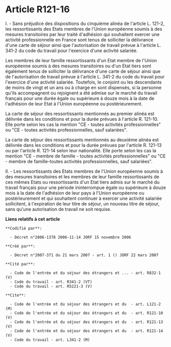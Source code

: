 # Article R121-16

I. - Sans préjudice des dispositions du cinquième alinéa de l'article L. 121-2, les ressortissants des Etats membres de
l'Union européenne soumis à des mesures transitoires par leur traité d'adhésion qui souhaitent exercer une activité
professionnelle en France sont tenus de solliciter la délivrance d'une carte de séjour ainsi que l'autorisation de travail
prévue à l'article L. 341-2 du code du travail pour l'exercice d'une activité salariée.

Les membres de leur famille ressortissants d'un Etat membre de l'Union européenne soumis à des mesures transitoires ou d'un
Etat tiers sont également tenus de solliciter la délivrance d'une carte de séjour ainsi que de l'autorisation de travail
prévue à l'article L. 341-2 du code du travail pour l'exercice d'une activité salariée. Toutefois, le conjoint ou les
descendants de moins de vingt et un ans ou à charge en sont dispensés, si la personne qu'ils accompagnent ou rejoignent a été
admise sur le marché du travail français pour une durée égale ou supérieure à douze mois à la date de l'adhésion de leur Etat
à l'Union européenne ou postérieurement.

La carte de séjour des ressortissants mentionnés au premier alinéa est délivrée dans les conditions et pour la durée prévues
à l'article R. 121-10. Elle porte selon les cas la mention "CE - toutes activités professionnelles" ou "CE - toutes activités
professionnelles, sauf salariées".

La carte de séjour des ressortissants mentionnés au deuxième alinéa est délivrée dans les conditions et pour la durée prévues
par l'article R. 121-13 ou par l'article R. 121-14 selon leur nationalité. Elle porte selon les cas la mention "CE - membre
de famille - toutes activités professionnelles" ou "CE - membre de famille-toutes activités professionnelles, sauf
salariées".

II. - Les ressortissants des Etats membres de l'Union européenne soumis à des mesures transitoires et les membres de leur
famille ressortissants de ces mêmes Etats ou ressortissants d'un Etat tiers admis sur le marché du travail français pour une
période ininterrompue égale ou supérieure à douze mois à la date de l'adhésion de leur pays à l'Union européenne ou
postérieurement et qui souhaitent continuer à exercer une activité salariée sollicitent, à l'expiration de leur titre de
séjour, un nouveau titre de séjour, sans qu'une autorisation de travail ne soit requise.

**Liens relatifs à cet article**

	**Codifié par**:

	  - Décret n°2006-1378 2006-11-14 JORF 15 novembre 2006

	**Créé par**:

	  - Décret n°2007-371 du 21 mars 2007 - art. 1 () JORF 22 mars 2007

	**Cité par**:

	  - Code de l'entrée et du séjour des étrangers et ... - art. R832-1 (V)
	  - Code du travail - art. R341-2 (VT)
	  - Code du travail - art. R5221-3 (V)

	**Cite**:

	  - Code de l'entrée et du séjour des étrangers et du  - art. L121-2 (M)
	  - Code de l'entrée et du séjour des étrangers et du  - art. R121-10 (V)
	  - Code de l'entrée et du séjour des étrangers et du  - art. R121-13 (V)
	  - Code de l'entrée et du séjour des étrangers et du  - art. R121-14 (V)
	  - Code du travail - art. L341-2 (M)
